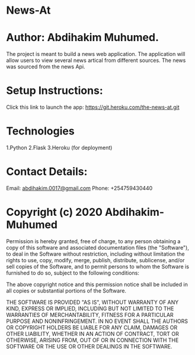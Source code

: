 # News-At

#  Author: Abdihakim Muhumed.

The project is meant to build a news web application. The application will allow users to view several news artical from different sources. The news was sourced from the news Api.

# Setup Instructions:

Click this link to launch the app: https://git.heroku.com/the-news-at.git

# Technologies
 1.Python
 2.Flask
 3.Heroku (for deployment)
 # Contact Details:

 Email: abdihakim.0017@gmail.com 
 Phone: +254759430440

 # Copyright (c) 2020 Abdihakim-Muhumed

 Permission is hereby granted, free of charge, to any person obtaining a copy of this software and associated documentation files (the "Software"), to deal in the Software without restriction, including without limitation the rights to use, copy, modify, merge, publish, distribute, sublicense, and/or sell copies of the Software, and to permit persons to whom the Software is furnished to do so, subject to the following conditions:

The above copyright notice and this permission notice shall be included in all copies or substantial portions of the Software.

THE SOFTWARE IS PROVIDED "AS IS", WITHOUT WARRANTY OF ANY KIND, EXPRESS OR IMPLIED, INCLUDING BUT NOT LIMITED TO THE WARRANTIES OF MERCHANTABILITY, FITNESS FOR A PARTICULAR PURPOSE AND NONINFRINGEMENT. IN NO EVENT SHALL THE AUTHORS OR COPYRIGHT HOLDERS BE LIABLE FOR ANY CLAIM, DAMAGES OR OTHER LIABILITY, WHETHER IN AN ACTION OF CONTRACT, TORT OR OTHERWISE, ARISING FROM, OUT OF OR IN CONNECTION WITH THE SOFTWARE OR THE USE OR OTHER DEALINGS IN THE SOFTWARE.
